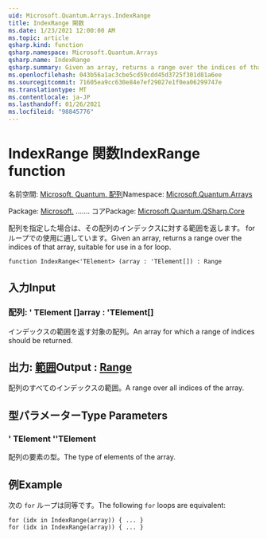 ```yaml
---
uid: Microsoft.Quantum.Arrays.IndexRange
title: IndexRange 関数
ms.date: 1/23/2021 12:00:00 AM
ms.topic: article
qsharp.kind: function
qsharp.namespace: Microsoft.Quantum.Arrays
qsharp.name: IndexRange
qsharp.summary: Given an array, returns a range over the indices of that array, suitable for use in a for loop.
ms.openlocfilehash: 043b56a1ac3cbe5cd59cdd45d3725f301d81a6ee
ms.sourcegitcommit: 71605ea9cc630e84e7ef29027e1f0ea06299747e
ms.translationtype: MT
ms.contentlocale: ja-JP
ms.lasthandoff: 01/26/2021
ms.locfileid: "98845776"
---
```

# <a name="indexrange-function"></a><span data-ttu-id="adb09-102">IndexRange 関数</span><span class="sxs-lookup"><span data-stu-id="adb09-102">IndexRange function</span></span>

<span data-ttu-id="adb09-103">名前空間: [Microsoft. Quantum. 配列](xref:Microsoft.Quantum.Arrays)</span><span class="sxs-lookup"><span data-stu-id="adb09-103">Namespace: [Microsoft.Quantum.Arrays](xref:Microsoft.Quantum.Arrays)</span></span>

<span data-ttu-id="adb09-104">Package: [Microsoft.](https://nuget.org/packages/Microsoft.Quantum.QSharp.Core) ....... コア</span><span class="sxs-lookup"><span data-stu-id="adb09-104">Package: [Microsoft.Quantum.QSharp.Core](https://nuget.org/packages/Microsoft.Quantum.QSharp.Core)</span></span>


<span data-ttu-id="adb09-105">配列を指定した場合は、その配列のインデックスに対する範囲を返します。 for ループでの使用に適しています。</span><span class="sxs-lookup"><span data-stu-id="adb09-105">Given an array, returns a range over the indices of that array, suitable for use in a for loop.</span></span>

```qsharp
function IndexRange<'TElement> (array : 'TElement[]) : Range
```


## <a name="input"></a><span data-ttu-id="adb09-106">入力</span><span class="sxs-lookup"><span data-stu-id="adb09-106">Input</span></span>

### <a name="array--telement"></a><span data-ttu-id="adb09-107">配列: ' TElement []</span><span class="sxs-lookup"><span data-stu-id="adb09-107">array : 'TElement[]</span></span>

<span data-ttu-id="adb09-108">インデックスの範囲を返す対象の配列。</span><span class="sxs-lookup"><span data-stu-id="adb09-108">An array for which a range of indices should be returned.</span></span>



## <a name="output--range"></a><span data-ttu-id="adb09-109">出力: [範囲](xref:microsoft.quantum.lang-ref.range)</span><span class="sxs-lookup"><span data-stu-id="adb09-109">Output : [Range](xref:microsoft.quantum.lang-ref.range)</span></span>

<span data-ttu-id="adb09-110">配列のすべてのインデックスの範囲。</span><span class="sxs-lookup"><span data-stu-id="adb09-110">A range over all indices of the array.</span></span>

## <a name="type-parameters"></a><span data-ttu-id="adb09-111">型パラメーター</span><span class="sxs-lookup"><span data-stu-id="adb09-111">Type Parameters</span></span>

### <a name="telement"></a><span data-ttu-id="adb09-112">' TElement '</span><span class="sxs-lookup"><span data-stu-id="adb09-112">'TElement</span></span>

<span data-ttu-id="adb09-113">配列の要素の型。</span><span class="sxs-lookup"><span data-stu-id="adb09-113">The type of elements of the array.</span></span>

## <a name="example"></a><span data-ttu-id="adb09-114">例</span><span class="sxs-lookup"><span data-stu-id="adb09-114">Example</span></span>

<span data-ttu-id="adb09-115">次の `for` ループは同等です。</span><span class="sxs-lookup"><span data-stu-id="adb09-115">The following `for` loops are equivalent:</span></span>

```qsharp
for (idx in IndexRange(array)) { ... }
for (idx in IndexRange(array)) { ... }
```